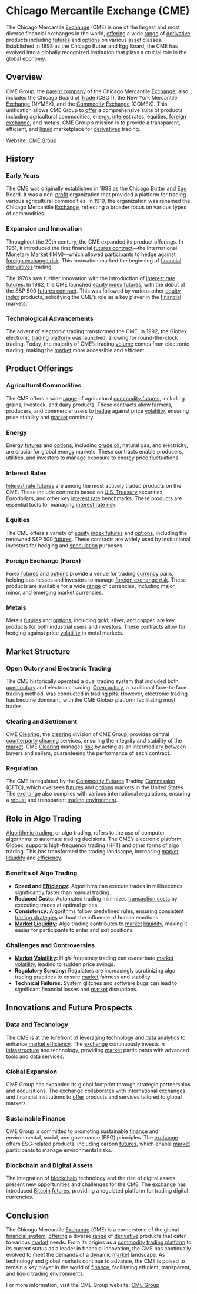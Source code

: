 # Chicago Mercantile Exchange (CME)

The Chicago Mercantile [Exchange](../e/exchange.md) (CME) is one of the largest and most diverse financial exchanges in the world, [offering](../o/offering.md) a wide [range](../r/range.md) of [derivative](../d/derivative.md) products including [futures](../f/futures.md) and [options](../o/options.md) on various [asset](../a/asset.md) classes. Established in 1898 as the Chicago Butter and Egg Board, the CME has evolved into a globally recognized institution that plays a crucial role in the global [economy](../e/economy.md).

## Overview

CME Group, the [parent company](../p/parent_company.md) of the Chicago Mercantile [Exchange](../e/exchange.md), also includes the Chicago Board of [Trade](../t/trade.md) (CBOT), the New York Mercantile [Exchange](../e/exchange.md) (NYMEX), and the [Commodity](../c/commodity.md) [Exchange](../e/exchange.md) (COMEX). This unification allows CME Group to [offer](../o/offer.md) a comprehensive suite of products including agricultural commodities, energy, [interest](../i/interest.md) rates, equities, [foreign exchange](../f/foreign_exchange.md), and metals. CME Group’s mission is to provide a transparent, efficient, and [liquid](../l/liquid.md) marketplace for [derivatives](../d/derivatives.md) trading.

Website: [CME Group](https://www.cmegroup.com)

## History

### Early Years

The CME was originally established in 1898 as the Chicago Butter and Egg Board. It was a non-[profit](../p/profit.md) organization that provided a platform for trading various agricultural commodities. In 1919, the organization was renamed the Chicago Mercantile [Exchange](../e/exchange.md), reflecting a broader focus on various types of commodities.

### Expansion and Innovation

Throughout the 20th century, the CME expanded its product offerings. In 1961, it introduced the first financial [futures contract](../f/futures_contract.md)—the International Monetary [Market](../m/market.md) (IMM)—which allowed participants to [hedge](../h/hedge.md) against [foreign exchange risk](../f/foreign_exchange_risk.md). This innovation marked the beginning of [financial derivatives](../f/financial_derivatives.md) trading.

The 1970s saw further innovation with the introduction of [interest rate futures](../i/interest_rate_futures.md). In 1982, the CME launched [equity](../e/equity.md) [index futures](../i/index_futures.md), with the debut of the S&P 500 [futures contract](../f/futures_contract.md). This was followed by various other [equity](../e/equity.md) [index](../i/index_instrument.md) products, solidifying the CME’s role as a key player in the [financial markets](../f/financial_market.md).

### Technological Advancements

The advent of electronic trading transformed the CME. In 1992, the Globex electronic [trading platform](../t/trading_platform.md) was launched, allowing for round-the-clock trading. Today, the majority of CME’s trading [volume](../v/volume.md) comes from electronic trading, making the [market](../m/market.md) more accessible and efficient.

## Product Offerings

### Agricultural Commodities

The CME offers a wide [range](../r/range.md) of agricultural [commodity futures](../c/commodity_futures.md), including grains, livestock, and dairy products. These contracts allow farmers, producers, and commercial users to [hedge](../h/hedge.md) against price [volatility](../v/volatility.md), ensuring price stability and [market](../m/market.md) continuity.

### Energy

Energy [futures](../f/futures.md) and [options](../o/options.md), including [crude oil](../c/crude_oil.md), natural gas, and electricity, are crucial for global energy markets. These contracts enable producers, utilities, and investors to manage exposure to energy price fluctuations.

### Interest Rates

[Interest rate futures](../i/interest_rate_futures.md) are among the most actively traded products on the CME. These include contracts based on [U.S. Treasury](../u/u.s._treasury.md) securities, Eurodollars, and other key [interest rate](../i/interest_rate.md) benchmarks. These products are essential tools for managing [interest rate risk](../i/interest_rate_risk.md).

### Equities

The CME offers a variety of [equity](../e/equity.md) [index futures](../i/index_futures.md) and [options](../o/options.md), including the renowned S&P 500 [futures](../f/futures.md). These contracts are widely used by institutional investors for hedging and [speculation](../s/speculation.md) purposes.

### Foreign Exchange (Forex)

Forex [futures](../f/futures.md) and [options](../o/options.md) provide a venue for trading [currency](../c/currency.md) pairs, helping businesses and investors to manage [foreign exchange risk](../f/foreign_exchange_risk.md). These products are available for a wide [range](../r/range.md) of currencies, including major, minor, and emerging [market](../m/market.md) currencies.

### Metals

Metals [futures](../f/futures.md) and [options](../o/options.md), including gold, silver, and copper, are key products for both industrial users and investors. These contracts allow for hedging against price [volatility](../v/volatility.md) in metal markets.

## Market Structure

### Open Outcry and Electronic Trading

The CME historically operated a dual trading system that included both [open outcry](../o/open_outcry.md) and electronic trading. [Open outcry](../o/open_outcry.md), a traditional face-to-face trading method, was conducted in trading pits. However, electronic trading has become dominant, with the CME Globex platform facilitating most trades.

### Clearing and Settlement

CME [Clearing](../c/clearing.md), the [clearing](../c/clearing.md) division of CME Group, provides central [counterparty](../c/counterparty.md) [clearing](../c/clearing.md) services, ensuring the integrity and stability of the [market](../m/market.md). CME [Clearing](../c/clearing.md) manages [risk](../r/risk.md) by acting as an intermediary between buyers and sellers, guaranteeing the performance of each contract.

### Regulation

The CME is regulated by the [Commodity Futures](../c/commodity_futures.md) Trading [Commission](../c/commission.md) (CFTC), which oversees [futures](../f/futures.md) and [options](../o/options.md) markets in the United States. The [exchange](../e/exchange.md) also complies with various international regulations, ensuring a [robust](../r/robust.md) and transparent [trading environment](../t/trading_environment.md).

## Role in Algo Trading

[Algorithmic trading](../a/accountability.md), or algo trading, refers to the use of computer algorithms to automate trading decisions. The CME’s electronic platform, Globex, supports high-frequency trading (HFT) and other forms of algo trading. This has transformed the trading landscape, increasing [market](../m/market.md) [liquidity](../l/liquidity.md) and [efficiency](../e/efficiency.md).

### Benefits of Algo Trading

- **Speed and [Efficiency](../e/efficiency.md):** Algorithms can execute trades in milliseconds, significantly faster than manual trading.
- **Reduced Costs:** Automated trading minimizes [transaction costs](../t/transaction_costs.md) by executing trades at optimal prices.
- **Consistency:** Algorithms follow predefined rules, ensuring consistent [trading strategies](../t/trading_strategies.md) without the influence of human emotions.
- **[Market](../m/market.md) [Liquidity](../l/liquidity.md):** Algo trading contributes to [market](../m/market.md) [liquidity](../l/liquidity.md), making it easier for participants to enter and exit positions.

### Challenges and Controversies

- **[Market](../m/market.md) [Volatility](../v/volatility.md):** High-frequency trading can exacerbate [market](../m/market.md) [volatility](../v/volatility.md), leading to sudden price swings.
- **Regulatory Scrutiny:** Regulators are increasingly scrutinizing algo trading practices to ensure [market](../m/market.md) fairness and stability.
- **Technical Failures:** System glitches and software bugs can lead to significant financial losses and [market](../m/market.md) disruptions.

## Innovations and Future Prospects

### Data and Technology

The CME is at the forefront of leveraging technology and [data analytics](../d/data_analytics.md) to enhance [market efficiency](../m/market_efficiency.md). The [exchange](../e/exchange.md) continuously invests in [infrastructure](../i/infrastructure.md) and technology, providing [market](../m/market.md) participants with advanced tools and data services.

### Global Expansion

CME Group has expanded its global footprint through strategic partnerships and acquisitions. The [exchange](../e/exchange.md) collaborates with international exchanges and financial institutions to [offer](../o/offer.md) products and services tailored to global markets.

### Sustainable Finance

CME Group is committed to promoting sustainable [finance](../f/finance.md) and environmental, social, and governance (ESG) principles. The [exchange](../e/exchange.md) offers ESG-related products, including carbon [futures](../f/futures.md), which enable [market](../m/market.md) participants to manage environmental risks.

### Blockchain and Digital Assets

The integration of [blockchain](../b/blockchain_in_trading.md) technology and the rise of digital assets present new opportunities and challenges for the CME. The [exchange](../e/exchange.md) has introduced [Bitcoin](../b/bitcoin.md) [futures](../f/futures.md), providing a regulated platform for trading digital currencies.

## Conclusion

The Chicago Mercantile [Exchange](../e/exchange.md) (CME) is a cornerstone of the global [financial system](../f/financial_system.md), [offering](../o/offering.md) a diverse [range](../r/range.md) of [derivative](../d/derivative.md) products that cater to various [market](../m/market.md) needs. From its origins as a [commodity](../c/commodity.md) [trading platform](../t/trading_platform.md) to its current status as a leader in financial innovation, the CME has continually evolved to meet the demands of a dynamic [market](../m/market.md) landscape. As technology and global markets continue to advance, the CME is poised to remain a key player in the world of [finance](../f/finance.md), facilitating efficient, transparent, and [liquid](../l/liquid.md) trading environments.

For more information, visit the CME Group website: [CME Group](https://www.cmegroup.com)